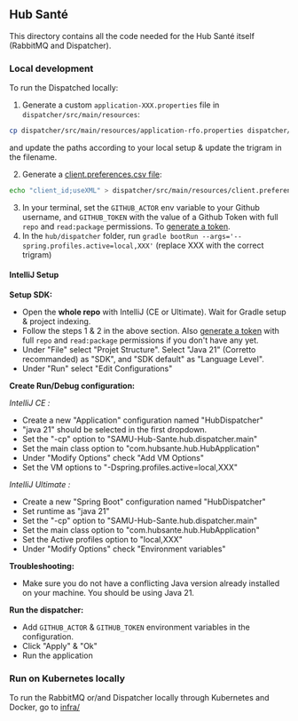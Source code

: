 ## Hub Santé
This directory contains all the code needed for the Hub Santé itself (RabbitMQ and Dispatcher).

### Local development
To run the Dispatched locally:
1. Generate a custom `application-XXX.properties` file in `dispatcher/src/main/resources`:
```bash
cp dispatcher/src/main/resources/application-rfo.properties dispatcher/src/main/resources/application-XXX.properties
```
and update the paths according to your local setup & update the trigram in the filename.

2. Generate a [client.preferences.csv file](dispatcher/src/main/resources/client.preferences.csv):
```bash
echo "client_id;useXML" > dispatcher/src/main/resources/client.preferences.csv
```
3. In your terminal, set the `GITHUB_ACTOR` env variable to your Github username, and `GITHUB_TOKEN` with the value of a Github Token with full `repo` and `read:package` permissions. To [generate a token](https://github.com/settings/tokens/new).
4. In the `hub/dispatcher` folder, run `gradle bootRun --args='--spring.profiles.active=local,XXX'` (replace XXX with the correct trigram)

#### IntelliJ Setup

**Setup SDK:**
- Open the **whole repo** with IntelliJ (CE or Ultimate). Wait for Gradle setup & project indexing.
- Follow the steps 1 & 2 in the above section. Also [generate a token](https://github.com/settings/tokens/new) with full `repo` and `read:package` permissions if you don't have any yet.
- Under "File" select "Projet Structure". Select "Java 21" (Corretto recommanded) as "SDK", and "SDK default" as "Language Level".
- Under "Run" select "Edit Configurations"


**Create Run/Debug configuration:**

*IntelliJ CE :*
- Create a new "Application" configuration named "HubDispatcher"
- "java 21" should be selected in the first dropdown.
- Set the "-cp" option to "SAMU-Hub-Sante.hub.dispatcher.main"
- Set the main class option to "com.hubsante.hub.HubApplication"
- Under "Modify Options" check "Add VM Options"
- Set the VM options to "-Dspring.profiles.active=local,XXX"

*IntelliJ Ultimate :*
- Create a new "Spring Boot" configuration named "HubDispatcher"
- Set runtime as "java 21"
- Set the "-cp" option to "SAMU-Hub-Sante.hub.dispatcher.main"
- Set the main class option to "com.hubsante.hub.HubApplication"
- Set the Active profiles option to "local,XXX"
- Under "Modify Options" check "Environment variables"

**Troubleshooting:**

- Make sure you do not have a conflicting Java version already installed on your machine. You should be using Java 21.

**Run the dispatcher:**
- Add `GITHUB_ACTOR` & `GITHUB_TOKEN` environment variables in the configuration.
- Click "Apply" & "Ok"
- Run the application

### Run on Kubernetes locally

To run the RabbitMQ or/and Dispatcher locally through Kubernetes and Docker, go to [infra/](./infra/README.md)
